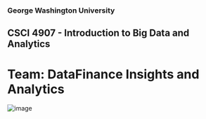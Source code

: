 ### George Washington University
## CSCI 4907 - Introduction to Big Data and Analytics
# Team: DataFinance Insights and Analytics

![image](https://github.com/BigDataAnalytics2023/gwbigdataanalytics2023-final-project-datafinance-insights/assets/87030900/2c263f2a-47bf-4636-b96c-e815823bfb58)
